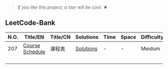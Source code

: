 
> _If you like this project, a star will be cool._ &#9733;

## LeetCode-Bank
|  N.O.  |      Title/EN|    Title/CN   |   Solutions   | Time          | Space           | Difficulty  | Tag  |Subject
|-----|----------------|---------------|---------------|---------------|---------------|-------------|-------------|---------------
207| [Course Schedule](https://leetcode-cn.com/problems/course-schedule/) | 课程表| [Solutions](../master/src/main/java/com/frankcooper/bank/_207.java)|-|-|Meidum| BFS,Graph|  | 
||||||||||
||||||||||
||||||||||
||||||||||


